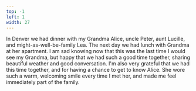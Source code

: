 ```yaml
---
top: -1
left: 1
width: 27
---
```

<span class="voice--teresa">
In Denver we had dinner with my Grandma Alice,
uncle Peter,
aunt Lucille,
and might-as-well-be-family Lea.
The next day we had lunch with Grandma at her apartment.
</span>

<span class="voice--teresa">
I am sad knowing now that this was the last time I would see my Grandma,
but happy that we had such a good time together,
sharing beautiful weather and good conversation.
</span>

<span class="voice--tom">
I'm also very grateful that we had this time together,
and for having a chance to get to know Alice.
She wore such a warm, welcoming smile every time I met her,
and made me feel immediately part of the family.
</span>
